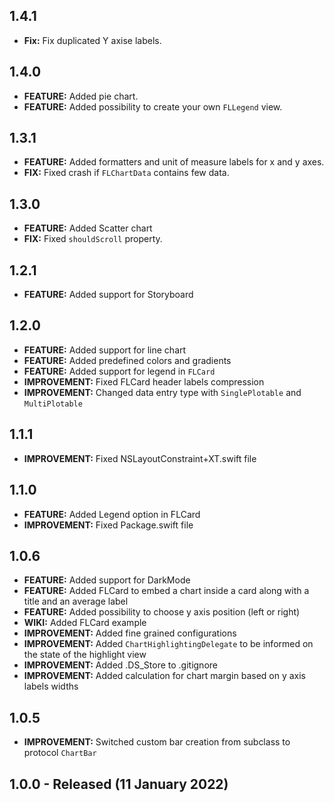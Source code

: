 ## 1.4.1
* **Fix:** Fix duplicated Y axise labels.

## 1.4.0
* **FEATURE:** Added pie chart.
* **FEATURE:** Added possibility to create your own `FLLegend` view.

## 1.3.1
* **FEATURE:** Added formatters and unit of measure labels for x and y axes.
* **FIX:** Fixed crash if `FLChartData` contains few data.

## 1.3.0
* **FEATURE:** Added Scatter chart
* **FIX:** Fixed `shouldScroll` property.


## 1.2.1
* **FEATURE:** Added support for Storyboard

## 1.2.0
* **FEATURE:** Added support for line chart
* **FEATURE:** Added predefined colors and gradients
* **FEATURE:** Added support for legend in `FLCard`
* **IMPROVEMENT:** Fixed FLCard header labels compression
* **IMPROVEMENT:** Changed data entry type with `SinglePlotable` and `MultiPlotable`

## 1.1.1
* **IMPROVEMENT:** Fixed NSLayoutConstraint+XT.swift file

## 1.1.0
* **FEATURE:** Added Legend option in FLCard
* **IMPROVEMENT:** Fixed Package.swift file

## 1.0.6
* **FEATURE:** Added support for DarkMode
* **FEATURE:** Added FLCard to embed a chart inside a card along with a title and an average label
* **FEATURE:** Added possibility to choose y axis position (left or right)
* **WIKI:** Added FLCard example
* **IMPROVEMENT:** Added fine grained configurations
* **IMPROVEMENT:** Added `ChartHighlightingDelegate` to be informed on the state of the highlight view
* **IMPROVEMENT:** Added .DS_Store to .gitignore
* **IMPROVEMENT:** Added calculation for chart margin based on y axis labels widths

## 1.0.5
* **IMPROVEMENT:** Switched custom bar creation from subclass to protocol `ChartBar`

## 1.0.0 - Released (11 January 2022)
